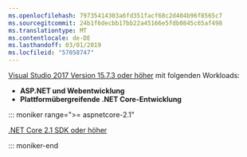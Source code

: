 ```yaml
---
ms.openlocfilehash: 79735414303a6fd351facf68c2d404b96f8565c7
ms.sourcegitcommit: 24b1f6decbb17bb22a45166e5fdb0845c65af498
ms.translationtype: MT
ms.contentlocale: de-DE
ms.lasthandoff: 03/01/2019
ms.locfileid: "57058747"
---
```

[Visual Studio 2017 Version 15.7.3 oder höher](https://visualstudio.microsoft.com/downloads/) mit folgenden Workloads:

* **ASP.NET und Webentwicklung**
* **Plattformübergreifende .NET Core-Entwicklung**

::: moniker range=">= aspnetcore-2.1"

[.NET Core 2.1 SDK oder höher](https://www.microsoft.com/net/download/windows)

::: moniker-end
